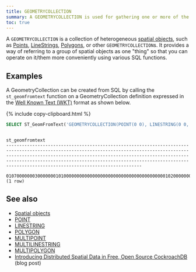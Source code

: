 ```yaml
---
title: GEOMETRYCOLLECTION
summary: A GEOMETRYCOLLECTION is used for gathering one or more of the spatial object types into a group.
toc: true
---
```


A `GEOMETRYCOLLECTION` is a collection of heterogeneous [spatial objects](spatial-features.html#spatial-objects), such as [Points](point.html), [LineStrings](linestring.html), [Polygons](polygon.html), or other `GEOMETRYCOLLECTION`s.  It provides a way of referring to a group of spatial objects as one "thing" so that you can operate on it/them more conveniently using various SQL functions.

## Examples

A GeometryCollection can be created from SQL by calling the `st_geomfromtext` function on a GeometryCollection definition expressed in the [Well Known Text (WKT)](spatial-glossary.html#wkt) format as shown below.

{% include copy-clipboard.html %}
~~~ sql
SELECT ST_GeomFromText('GEOMETRYCOLLECTION(POINT(0 0), LINESTRING(0 0, 1440 900), POLYGON((0 0, 0 1024, 1024 1024, 1024 0, 0 0)))');
~~~

~~~
                                                                                                                                                              st_geomfromtext
--------------------------------------------------------------------------------------------------------------------------------------------------------------------------------------------------------------------------------------------------------------------------------------------------------------------------------------------
  0107000000030000000101000000000000000000000000000000000000000102000000020000000000000000000000000000000000000000000000008096400000000000208C40010300000001000000050000000000000000000000000000000000000000000000000000000000000000009040000000000000904000000000000090400000000000009040000000000000000000000000000000000000000000000000
(1 row)
~~~

## See also

- [Spatial objects](spatial-features.html#spatial-objects)
- [POINT](point.html)
- [LINESTRING](linestring.html)
- [POLYGON](polygon.html)
- [MULTIPOINT](multipoint.html)
- [MULTILINESTRING](multilinestring.html)
- [MULTIPOLYGON](multipolygon.html)
- [Introducing Distributed Spatial Data in Free, Open Source CockroachDB](https://www.cockroachlabs.com/blog/spatial-data/) (blog post)
